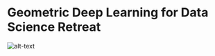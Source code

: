 # Geometric Deep Learning for Data Science Retreat

![alt-text](https://github.com/stanislav-chekmenev/gdl/blob/main/assets/wall.webp)
